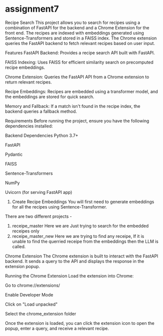 # assignment7
Recipe Search
This project allows you to search for recipes using a combination of FastAPI for the backend and a Chrome Extension for the front end. The recipes are indexed with embeddings generated using Sentence-Transformers and stored in a FAISS index. The Chrome extension queries the FastAPI backend to fetch relevant recipes based on user input.

Features
FastAPI Backend: Provides a recipe search API built with FastAPI.

FAISS Indexing: Uses FAISS for efficient similarity search on precomputed recipe embeddings.

Chrome Extension: Queries the FastAPI API from a Chrome extension to return relevant recipes.

Recipe Embeddings: Recipes are embedded using a transformer model, and the embeddings are stored for quick search.

Memory and Fallback: If a match isn't found in the recipe index, the backend queries a fallback method.

Requirements
Before running the project, ensure you have the following dependencies installed:

Backend Dependencies
Python 3.7+

FastAPI

Pydantic

FAISS 

Sentence-Transformers

NumPy

Uvicorn (for serving FastAPI app)

1. Create Recipe Embeddings
You will first need to generate embeddings for all the recipes using Sentence-Transformer.

There are two different projects -
 1. receipe_master
   Here we are Just trying to search for the embedded receipes only
2. receipe_master_new
   Here we are trying to find any receipe, If it is unable to find the querried receipe from the embeddings then the LLM is called.

Chrome Extension
The Chrome extension is built to interact with the FastAPI backend. It sends a query to the API and displays the response in the extension popup.

Running the Chrome Extension
Load the extension into Chrome:

Go to chrome://extensions/

Enable Developer Mode

Click on "Load unpacked"

Select the chrome_extension folder

Once the extension is loaded, you can click the extension icon to open the popup, enter a query, and receive a relevant recipe.

